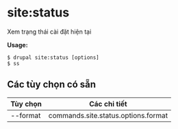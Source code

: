 # site:status
Xem trạng thái cài đặt hiện tại

**Usage:**
```
$ drupal site:status [options]
$ ss  
```

## Các tùy chọn có sẵn
Tùy chọn | Các chi tiết
-------|-------------
--format | commands.site.status.options.format
